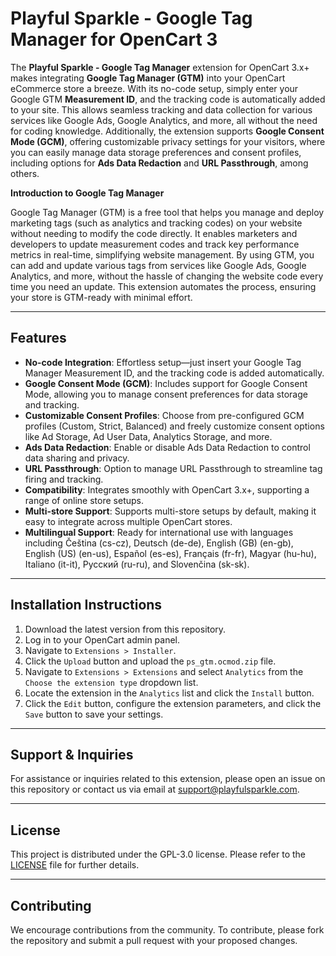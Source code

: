 # Playful Sparkle - Google Tag Manager for OpenCart 3

The **Playful Sparkle - Google Tag Manager** extension for OpenCart 3.x+ makes integrating **Google Tag Manager (GTM)** into your OpenCart eCommerce store a breeze. With its no-code setup, simply enter your Google GTM **Measurement ID**, and the tracking code is automatically added to your site. This allows seamless tracking and data collection for various services like Google Ads, Google Analytics, and more, all without the need for coding knowledge. Additionally, the extension supports **Google Consent Mode (GCM)**, offering customizable privacy settings for your visitors, where you can easily manage data storage preferences and consent profiles, including options for **Ads Data Redaction** and **URL Passthrough**, among others.

**Introduction to Google Tag Manager**

Google Tag Manager (GTM) is a free tool that helps you manage and deploy marketing tags (such as analytics and tracking codes) on your website without needing to modify the code directly. It enables marketers and developers to update measurement codes and track key performance metrics in real-time, simplifying website management. By using GTM, you can add and update various tags from services like Google Ads, Google Analytics, and more, without the hassle of changing the website code every time you need an update. This extension automates the process, ensuring your store is GTM-ready with minimal effort.

---

## Features

- **No-code Integration**: Effortless setup—just insert your Google Tag Manager Measurement ID, and the tracking code is added automatically.
- **Google Consent Mode (GCM)**: Includes support for Google Consent Mode, allowing you to manage consent preferences for data storage and tracking.
- **Customizable Consent Profiles**: Choose from pre-configured GCM profiles (Custom, Strict, Balanced) and freely customize consent options like Ad Storage, Ad User Data, Analytics Storage, and more.
- **Ads Data Redaction**: Enable or disable Ads Data Redaction to control data sharing and privacy.
- **URL Passthrough**: Option to manage URL Passthrough to streamline tag firing and tracking.
- **Compatibility**: Integrates smoothly with OpenCart 3.x+, supporting a range of online store setups.
- **Multi-store Support**: Supports multi-store setups by default, making it easy to integrate across multiple OpenCart stores.
- **Multilingual Support**: Ready for international use with languages including Čeština (cs-cz), Deutsch (de-de), English (GB) (en-gb), English (US) (en-us), Español (es-es), Français (fr-fr), Magyar (hu-hu), Italiano (it-it), Русский (ru-ru), and Slovenčina (sk-sk).

---

## Installation Instructions

1. Download the latest version from this repository.
2. Log in to your OpenCart admin panel.
3. Navigate to `Extensions > Installer`.
4. Click the `Upload` button and upload the `ps_gtm.ocmod.zip` file.
5. Navigate to `Extensions > Extensions` and select `Analytics` from the `Choose the extension type` dropdown list.
6. Locate the extension in the `Analytics` list and click the `Install` button.
7. Click the `Edit` button, configure the extension parameters, and click the `Save` button to save your settings.

---

## Support & Inquiries

For assistance or inquiries related to this extension, please open an issue on this repository or contact us via email at [support@playfulsparkle.com](mailto:support@playfulsparkle.com).

---

## License

This project is distributed under the GPL-3.0 license. Please refer to the [LICENSE](./LICENSE) file for further details.

---

## Contributing

We encourage contributions from the community. To contribute, please fork the repository and submit a pull request with your proposed changes.
